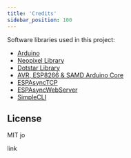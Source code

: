 ```yaml
---
title: 'Credits'
sidebar_position: 100
---
```


Software libraries used in this project:
  - [Arduino](https://www.arduino.cc)
  - [Neopixel Library](https://github.com/adafruit/Adafruit_NeoPixel)
  - [Dotstar Library](https://github.com/adafruit/Adafruit_DotStar)
  - [AVR, ESP8266 & SAMD Arduino Core](https://github.com/spacehuhn/hardware/tree/master/wifiduck)
  - [ESPAsyncTCP](https://github.com/me-no-dev/ESPAsyncTCP)
  - [ESPAsyncWebServer](https://github.com/me-no-dev/ESPAsyncWebServer)
  - [SimpleCLI](https://github.com/spacehuhn/SimpleCLI)

## License
MIT jo

link